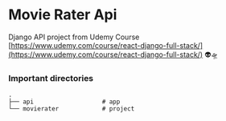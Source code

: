 # Movie Rater Api
Django API project from Udemy Course [https://www.udemy.com/course/react-django-full-stack/](https://www.udemy.com/course/react-django-full-stack/) 👽🛸

### Important directories
    .
    ├── api                   # app
    └── movierater            # project
